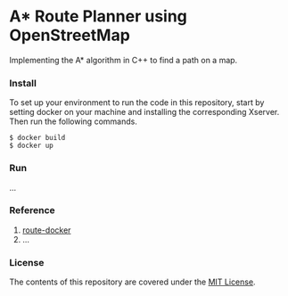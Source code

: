 A* Route Planner using OpenStreetMap
================

Implementing the A* algorithm in C++ to find a path on a map.



### Install
To set up your environment to run the code in this repository, start by setting
 docker on your machine and installing the corresponding Xserver. Then run the
 following commands.

```shell
$ docker build
$ docker up
```


### Run
...


### Reference
1. [route-docker](https://github.com/MrD504/cpp-route-docker)
2. ...


### License
The contents of this repository are covered under the [MIT License](LICENSE).

